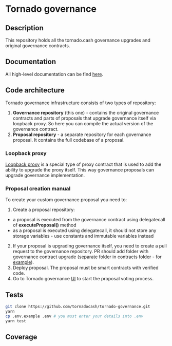 # Tornado governance

## Description
This repository holds all the tornado.cash governance upgrades and original governance contracts.

## Documentation
All high-level documentation can be find [here](https://docs.tornado.cash/general/governance).

## Code architecture
Tornado governance infrastructure consists of two types of repository:
1. **Governance repository** (this one) - contains the original governance contracts and parts of proposals that upgrade governance itself via loopback proxy. So here you can compile the actual version of the governance contract.
2. **Proposal repository** - a separate repository for each governance proposal. It contains the full codebase of a proposal.

### Loopback proxy
[Loopback proxy](https://github.com/tornadocash/tornado-governance/blob/master/contracts/v1/LoopbackProxy.sol) is a special type of proxy contract that is used to add the ability to upgrade the proxy itself. This way governance proposals can upgrade governance implementation.

### Proposal creation manual
To create your custom governance proposal you need to:
1. Create a proposal repository:
  - a proposal is executed from the governance contract using delegatecall of __executeProposal()__ method
  - as a proposal is executed using delegatecall, it should not store any storage variables - use constants and immutable variables instead
2. If your proposal is upgrading governance itself, you need to create a pull request to the governance repository. PR should add folder with governance contract upgrade (separate folder in contracts folder - for [example](https://github.com/tornadocash/tornado-governance/pull/6/commits/5f36d5744a9f279a58e9ba1f0e0cd9d493af41c7)).
3. Deploy proposal. The proposal must be smart contracts with verified code.
4. Go to Tornado governance [UI](https://tornadocash.eth.limo/governance) to start the proposal voting process.


## Tests

```bash
git clone https://github.com/tornadocash/tornado-governance.git
yarn
cp .env.example .env # you must enter your details into .env
yarn test
```

## Coverage